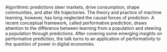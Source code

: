 Algorithmic predictions steer markets, drive consumption, shape communities, and
alter life trajectories. The theory and practice of machine learning, however,
has long neglected the causal forces of prediction. A recent conceptual
framework, called performative prediction, draws attention to the difference
between learning from a population and steering a population through
predictions. After covering some emerging insights on performative prediction,
the talk turns to an application of performativity to the question of power in
digital economies.